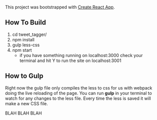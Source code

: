 This project was bootstrapped with [Create React App](https://github.com/facebookincubator/create-react-app).

## How To Build

1. cd tweet_tagger/
2. npm install
3. gulp less-css
4. npm start
    * if you have something running on localhost:3000 check your terminal and hit Y to run the site on localhost:3001

## How to Gulp
Right now the gulp file only compiles the less to css for us with webpack doing the live reloading of the page. You can run **gulp** in your terminal to watch for any changes to the less file. Every time the less is saved it will make a new CSS file.

BLAH BLAH BLAH